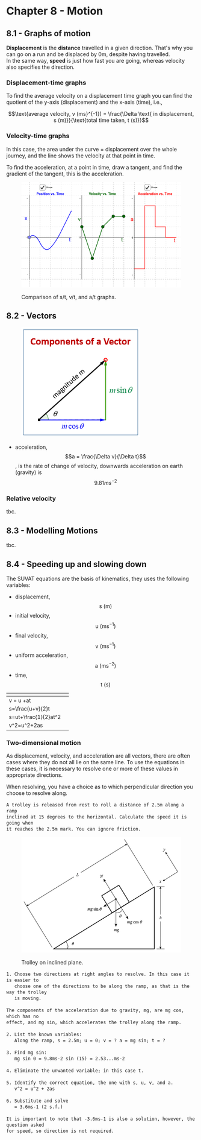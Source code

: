 # Chapter 8 - Motion

## 8.1 - Graphs of motion

**Displacement** is the **distance** travelled in a given direction. That's why you can go on a run and be displaced by 0m, despite having travelled. \
In the same way, **speed** is just how fast you are going, whereas velocity also specifies the direction.

### Displacement-time graphs

To find the average velocity on a displacement time graph you can find the quotient of the y-axis (displacement) and the x-axis (time), i.e.,

$$\text{average velocity, v (ms}^{-1}) = \frac{\Delta \text{ in displacement, s (m)}}{\text{total time taken, t (s)}}$$

### Velocity-time graphs&#x20;

In this case, the area under the curve = displacement over the whole journey, and the line shows the velocity at that point in time.&#x20;

To find the acceleration, at a point in time, draw a tangent, and find the gradient of the tangent, this is the acceleration.

<figure><img src="../.gitbook/assets/image (3) (1) (1) (1).png" alt=""><figcaption><p>Comparison of s/t, v/t, and a/t graphs.</p></figcaption></figure>

## 8.2 - Vectors

<figure><img src="../.gitbook/assets/image (1) (1) (1) (1) (1) (1).png" alt=""><figcaption></figcaption></figure>

* acceleration, $$a = \frac{\Delta v}{\Delta t}$$, is the rate of change of velocity, downwards acceleration on earth (gravity) is $$9.81ms^{-2}$$&#x20;

### Relative velocity

tbc.

## 8.3 - Modelling Motions

tbc.

## 8.4 - Speeding up and slowing down

The SUVAT equations are the basis of kinematics, they uses the following variables:

* displacement, $$\text{s }(\text{m})$$
* initial velocity, $$\text{u }(\text{ms}^{-1})$$
* final velocity, $$\text{v }(\text{ms}^{-1})$$
* uniform acceleration, $$\text{a }(\text{ms}^{-2})$$
* time, $$\text{t }(\text{s})$$

<table data-card-size="large" data-column-title-hidden data-view="cards" data-full-width="false"><thead><tr><th></th><th data-hidden></th></tr></thead><tbody><tr><td><span class="math">v = u +at</span></td><td></td></tr><tr><td><span class="math">s=\frac{u+v}{2}t</span></td><td></td></tr><tr><td><span class="math">s=ut+\frac{1}{2}at^2</span></td><td></td></tr><tr><td><span class="math">v^2=u^2+2as</span></td><td></td></tr></tbody></table>

### Two-dimensional motion

As displacement, velocity, and acceleration are all vectors, there are often cases where they do not all lie on the same line. To use the equations in these cases, it is necessary to resolve one or more of these values in appropriate directions.

When resolving, you have a choice as to which perpendicular direction you choose to resolve along.

```
A trolley is released from rest to roll a distance of 2.5m along a ramp
inclined at 15 degrees to the horizontal. Calculate the speed it is going when
it reaches the 2.5m mark. You can ignore friction.
```

<figure><img src="../.gitbook/assets/image (3) (1).png" alt=""><figcaption><p>Trolley on inclined plane.</p></figcaption></figure>

```
1. Choose two directions at right angles to resolve. In this case it is easier to
   choose one of the directions to be along the ramp, as that is the way the trolley
   is moving.

The components of the acceleration due to gravity, mg, are mg cos, which has no
effect, and mg sin, which accelerates the trolley along the ramp. 

2. List the known variables: 
   Along the ramp, s = 2.5m; u = 0; v = ? a = mg sin; t = ?

3. Find mg sin:
   mg sin 0 = 9.8ms-2 sin (15) = 2.53...ms-2
   
4. Eliminate the unwanted variable; in this case t.

5. Identify the correct equation, the one with s, u, v, and a.
   v^2 = u^2 + 2as

6. Substitute and solve
   = 3.6ms-1 (2 s.f.)

It is important to note that -3.6ms-1 is also a solution, however, the question asked
for speed, so direction is not required.
```
